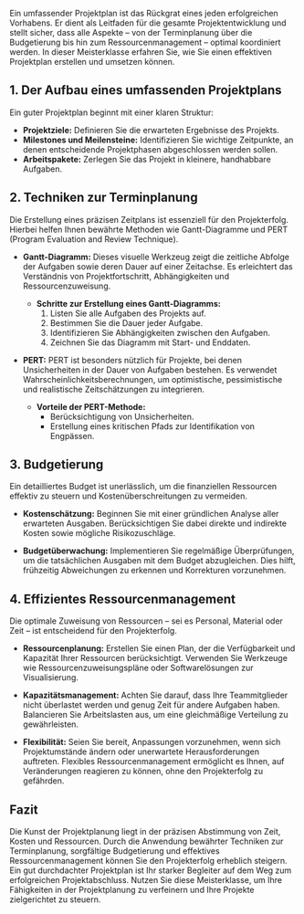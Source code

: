 Ein umfassender Projektplan ist das Rückgrat eines jeden erfolgreichen Vorhabens. Er dient als Leitfaden für die gesamte Projektentwicklung und stellt sicher, dass alle Aspekte – von der Terminplanung über die Budgetierung bis hin zum Ressourcenmanagement – optimal koordiniert werden. In dieser Meisterklasse erfahren Sie, wie Sie einen effektiven Projektplan erstellen und umsetzen können.

## 1. Der Aufbau eines umfassenden Projektplans

Ein guter Projektplan beginnt mit einer klaren Struktur:

- **Projektziele:** Definieren Sie die erwarteten Ergebnisse des Projekts.
- **Milestones und Meilensteine:** Identifizieren Sie wichtige Zeitpunkte, an denen entscheidende Projektphasen abgeschlossen werden sollen.
- **Arbeitspakete:** Zerlegen Sie das Projekt in kleinere, handhabbare Aufgaben.

## 2. Techniken zur Terminplanung

Die Erstellung eines präzisen Zeitplans ist essenziell für den Projekterfolg. Hierbei helfen Ihnen bewährte Methoden wie Gantt-Diagramme und PERT (Program Evaluation and Review Technique).

- **Gantt-Diagramm:** Dieses visuelle Werkzeug zeigt die zeitliche Abfolge der Aufgaben sowie deren Dauer auf einer Zeitachse. Es erleichtert das Verständnis von Projektfortschritt, Abhängigkeiten und Ressourcenzuweisung.

  - **Schritte zur Erstellung eines Gantt-Diagramms:**
    1. Listen Sie alle Aufgaben des Projekts auf.
    2. Bestimmen Sie die Dauer jeder Aufgabe.
    3. Identifizieren Sie Abhängigkeiten zwischen den Aufgaben.
    4. Zeichnen Sie das Diagramm mit Start- und Enddaten.

- **PERT:** PERT ist besonders nützlich für Projekte, bei denen Unsicherheiten in der Dauer von Aufgaben bestehen. Es verwendet Wahrscheinlichkeitsberechnungen, um optimistische, pessimistische und realistische Zeitschätzungen zu integrieren.

  - **Vorteile der PERT-Methode:**
    - Berücksichtigung von Unsicherheiten.
    - Erstellung eines kritischen Pfads zur Identifikation von Engpässen.

## 3. Budgetierung

Ein detailliertes Budget ist unerlässlich, um die finanziellen Ressourcen effektiv zu steuern und Kostenüberschreitungen zu vermeiden.

- **Kostenschätzung:** Beginnen Sie mit einer gründlichen Analyse aller erwarteten Ausgaben. Berücksichtigen Sie dabei direkte und indirekte Kosten sowie mögliche Risikozuschläge.

- **Budgetüberwachung:** Implementieren Sie regelmäßige Überprüfungen, um die tatsächlichen Ausgaben mit dem Budget abzugleichen. Dies hilft, frühzeitig Abweichungen zu erkennen und Korrekturen vorzunehmen.

## 4. Effizientes Ressourcenmanagement

Die optimale Zuweisung von Ressourcen – sei es Personal, Material oder Zeit – ist entscheidend für den Projekterfolg.

- **Ressourcenplanung:** Erstellen Sie einen Plan, der die Verfügbarkeit und Kapazität Ihrer Ressourcen berücksichtigt. Verwenden Sie Werkzeuge wie Ressourcenzuweisungspläne oder Softwarelösungen zur Visualisierung.

- **Kapazitätsmanagement:** Achten Sie darauf, dass Ihre Teammitglieder nicht überlastet werden und genug Zeit für andere Aufgaben haben. Balancieren Sie Arbeitslasten aus, um eine gleichmäßige Verteilung zu gewährleisten.

- **Flexibilität:** Seien Sie bereit, Anpassungen vorzunehmen, wenn sich Projektumstände ändern oder unerwartete Herausforderungen auftreten. Flexibles Ressourcenmanagement ermöglicht es Ihnen, auf Veränderungen reagieren zu können, ohne den Projekterfolg zu gefährden.

## Fazit

Die Kunst der Projektplanung liegt in der präzisen Abstimmung von Zeit, Kosten und Ressourcen. Durch die Anwendung bewährter Techniken zur Terminplanung, sorgfältige Budgetierung und effektives Ressourcenmanagement können Sie den Projekterfolg erheblich steigern. Ein gut durchdachter Projektplan ist Ihr starker Begleiter auf dem Weg zum erfolgreichen Projektabschluss. Nutzen Sie diese Meisterklasse, um Ihre Fähigkeiten in der Projektplanung zu verfeinern und Ihre Projekte zielgerichtet zu steuern.